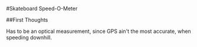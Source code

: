 #Skateboard Speed-O-Meter

##First Thoughts

Has to be an optical measurement, since GPS ain't the most accurate, when speeding downhill.
